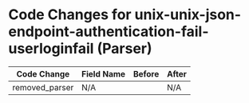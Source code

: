 # Code Changes for unix-unix-json-endpoint-authentication-fail-userloginfail (Parser)

| Code Change | Field Name | Before | After |
|-------------|------------|--------|-------|
| removed_parser | N/A |  | N/A |